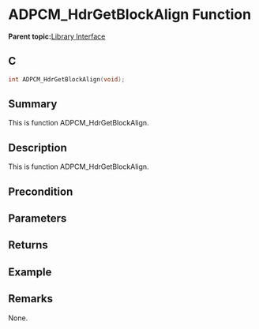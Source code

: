 # ADPCM\_HdrGetBlockAlign Function

**Parent topic:**[Library Interface](GUID-C7571EA3-5D96-4A08-AE3F-93DA048E36FB.md)

## C

```c
int ADPCM_HdrGetBlockAlign(void);
```

## Summary

This is function ADPCM\_HdrGetBlockAlign.

## Description

This is function ADPCM\_HdrGetBlockAlign.

## Precondition

## Parameters

## Returns

## Example

## Remarks

None.

